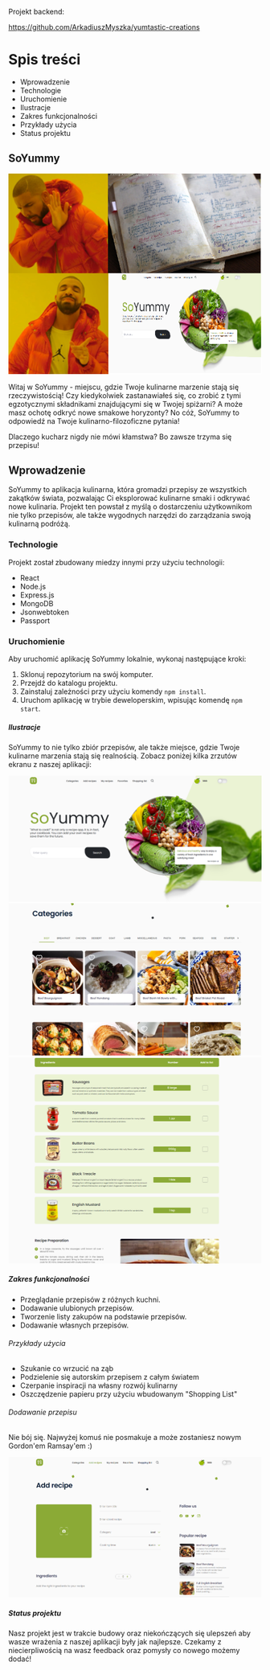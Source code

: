 Projekt backend:

https://github.com/ArkadiuszMyszka/yumtastic-creations

# Spis treści

- Wprowadzenie
- Technologie
- Uruchomienie
- Ilustracje
- Zakres funkcjonalności
- Przykłady użycia
- Status projektu

## SoYummy

![Mem](./src/images/readme/SY_5.png)

Witaj w SoYummy - miejscu, gdzie Twoje kulinarne marzenie stają się rzeczywistością! Czy kiedykolwiek zastanawiałeś się, co zrobić z tymi egzotycznymi składnikami znajdującymi się w Twojej spiżarni? A może masz ochotę odkryć nowe smakowe horyzonty? No cóż, SoYummy to odpowiedź na Twoje kulinarno-filozoficzne pytania!

Dlaczego kucharz nigdy nie mówi kłamstwa?
Bo zawsze trzyma się przepisu! 

## Wprowadzenie

SoYummy to aplikacja kulinarna, która gromadzi przepisy ze wszystkich zakątków świata, pozwalając Ci eksplorować kulinarne smaki i odkrywać nowe kulinaria. Projekt ten powstał z myślą o dostarczeniu użytkownikom nie tylko przepisów, ale także wygodnych narzędzi do zarządzania swoją kulinarną podróżą.

### Technologie

Projekt został zbudowany miedzy innymi przy użyciu technologii:

- React
- Node.js
- Express.js
- MongoDB
- Jsonwebtoken
- Passport

### Uruchomienie

Aby uruchomić aplikację SoYummy lokalnie, wykonaj następujące kroki:

1. Sklonuj repozytorium na swój komputer.
2. Przejdź do katalogu projektu.
3. Zainstaluj zależności przy użyciu komendy `npm install`.
4. Uruchom aplikację w trybie deweloperskim, wpisując komendę `npm start`.

##### Ilustracje

SoYummy to nie tylko zbiór przepisów, ale także miejsce, gdzie Twoje kulinarne marzenia stają się realnością. Zobacz poniżej kilka zrzutów ekranu z naszej aplikacji:

![Przykładowy screenshot](./src/images/readme/SY_1.PNG)
![Przykładowy screenshot](./src/images/readme/SY_3.PNG)
![Przykładowy screenshot](./src/images/readme/SY_4.PNG)

##### Zakres funkcjonalności

- Przeglądanie przepisów z różnych kuchni.
- Dodawanie ulubionych przepisów.
- Tworzenie listy zakupów na podstawie przepisów.
- Dodawanie własnych przepisów.

###### Przykłady użycia

- Szukanie co wrzucić na ząb
- Podzielenie się autorskim przepisem z całym światem
- Czerpanie inspiracji na własny rozwój kulinarny 
- Oszczędzenie papieru przy użyciu wbudowanym "Shopping List"

###### Dodawanie przepisu

Nie bój się. Najwyżej komuś nie posmakuje a może zostaniesz nowym Gordon'em Ramsay'em :)

![Przykładowy screenshot](./src/images/readme/SY_2.PNG)

##### Status projektu

Nasz projekt jest w trakcie budowy oraz niekończących się ulepszeń aby wasze wrażenia z naszej aplikacji były jak najlepsze. Czekamy z niecierpliwością na wasz feedback oraz pomysły co nowego możemy dodać!


